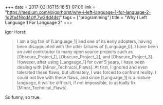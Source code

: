 +++
date = 2017-03-16T15:16:51-07:00
link = "https://medium.com/@igorhorst/why-i-left-language-1-for-language-2-1d2fa418cd4c#.7w24d4dst"
tags = ["programming"]
title = "Why I Left Language 1 For Language 2"
+++

Igor Horst:

>I am a big fan of [Language_1] and one of its early adopters, having been disappointed with the utter failures of [Language_0]. I have been an avid contributor to many open source projects such as [Obscure_Project_1], [Obscure_Project_2], and [Obscure_Project_3]. However, after using [Langauge_1] for over 5 years, I have been dealing with [Minor_Technical_Flaws]. At first, I ignored and even tolerated these flaws, but ultimately, I was forced to confront reality. I could not live with these flaws, and since [Language_1] is a mature language, it will be difficult, if not impossible, to actually fix [Minor_Technical_Flaws].

So funny, so true.
